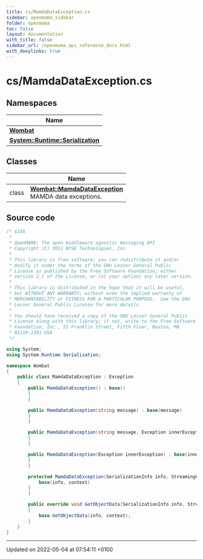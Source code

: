 ```yaml
---
title: cs/MamdaDataException.cs
sidebar: openmama_sidebar
folder: openmama
toc: false
layout: documentation
with_title: false
sidebar_url: /openmama_api_reference_docs.html
with_doxylinks: true
---
```


# cs/MamdaDataException.cs



## Namespaces

| Name           |
| -------------- |
| **[Wombat](namespaceWombat.html)**  |
| **[System::Runtime::Serialization](namespaceSystem_1_1Runtime_1_1Serialization.html)**  |

## Classes

|                | Name           |
| -------------- | -------------- |
| class | **[Wombat::MamdaDataException](classWombat_1_1MamdaDataException.html)** <br>MAMDA data exceptions.  |




## Source code

```csharp
/* $Id$
 *
 * OpenMAMA: The open middleware agnostic messaging API
 * Copyright (C) 2011 NYSE Technologies, Inc.
 *
 * This library is free software; you can redistribute it and/or
 * modify it under the terms of the GNU Lesser General Public
 * License as published by the Free Software Foundation; either
 * version 2.1 of the License, or (at your option) any later version.
 *
 * This library is distributed in the hope that it will be useful,
 * but WITHOUT ANY WARRANTY; without even the implied warranty of
 * MERCHANTABILITY or FITNESS FOR A PARTICULAR PURPOSE.  See the GNU
 * Lesser General Public License for more details.
 *
 * You should have received a copy of the GNU Lesser General Public
 * License along with this library; if not, write to the Free Software
 * Foundation, Inc., 51 Franklin Street, Fifth Floor, Boston, MA
 * 02110-1301 USA
 */

using System;
using System.Runtime.Serialization;

namespace Wombat
{
    public class MamdaDataException : Exception
    {
        public MamdaDataException() : base()
        {
        }

        public MamdaDataException(string message) : base(message)
        {
        }

        public MamdaDataException(string message, Exception innerException) : base(message, innerException)
        {
        }

        public MamdaDataException(Exception innerException) : base(innerException.Message, innerException)
        {
        }

        protected MamdaDataException(SerializationInfo info, StreamingContext context) :
            base(info, context)
        {
        }

        public override void GetObjectData(SerializationInfo info, StreamingContext context)
        {
            base.GetObjectData(info, context);
        }
    }
}
```


-------------------------------

Updated on 2022-05-04 at 07:54:11 +0100
